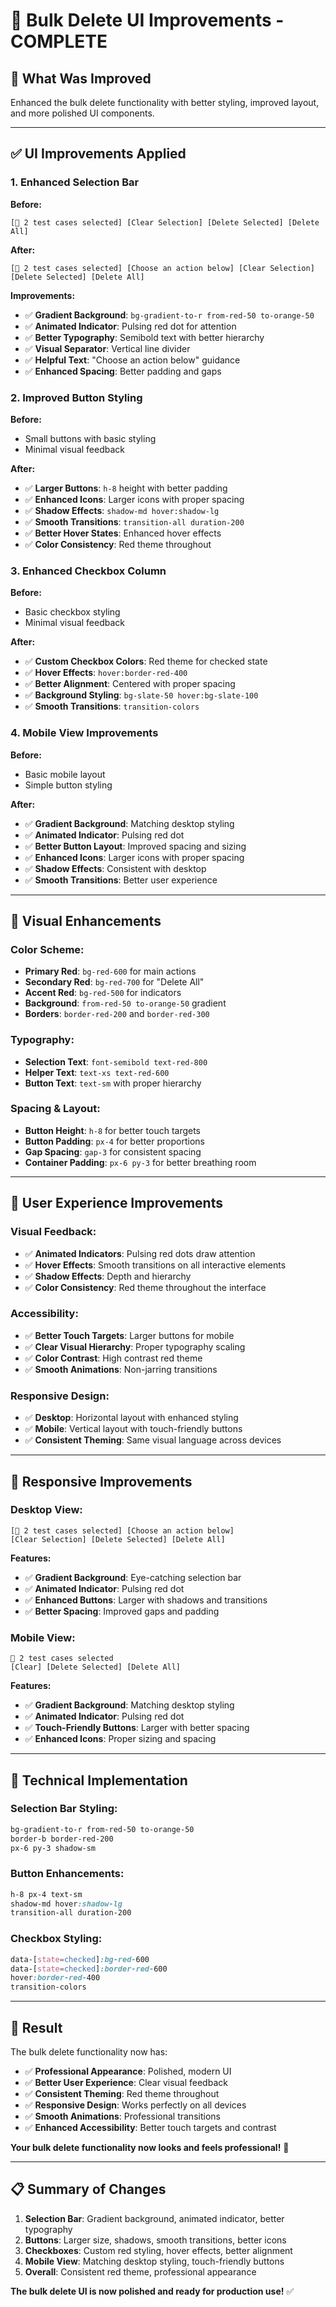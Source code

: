 # 🎨 **Bulk Delete UI Improvements - COMPLETE**

## 🎯 **What Was Improved**

Enhanced the bulk delete functionality with better styling, improved layout, and more polished UI components.

---

## ✅ **UI Improvements Applied**

### **1. Enhanced Selection Bar**
**Before:**
```
[🔴 2 test cases selected] [Clear Selection] [Delete Selected] [Delete All]
```

**After:**
```
[🔴 2 test cases selected] [Choose an action below] [Clear Selection] [Delete Selected] [Delete All]
```

**Improvements:**
- ✅ **Gradient Background**: `bg-gradient-to-r from-red-50 to-orange-50`
- ✅ **Animated Indicator**: Pulsing red dot for attention
- ✅ **Better Typography**: Semibold text with better hierarchy
- ✅ **Visual Separator**: Vertical line divider
- ✅ **Helpful Text**: "Choose an action below" guidance
- ✅ **Enhanced Spacing**: Better padding and gaps

### **2. Improved Button Styling**
**Before:**
- Small buttons with basic styling
- Minimal visual feedback

**After:**
- ✅ **Larger Buttons**: `h-8` height with better padding
- ✅ **Enhanced Icons**: Larger icons with proper spacing
- ✅ **Shadow Effects**: `shadow-md hover:shadow-lg`
- ✅ **Smooth Transitions**: `transition-all duration-200`
- ✅ **Better Hover States**: Enhanced hover effects
- ✅ **Color Consistency**: Red theme throughout

### **3. Enhanced Checkbox Column**
**Before:**
- Basic checkbox styling
- Minimal visual feedback

**After:**
- ✅ **Custom Checkbox Colors**: Red theme for checked state
- ✅ **Hover Effects**: `hover:border-red-400`
- ✅ **Better Alignment**: Centered with proper spacing
- ✅ **Background Styling**: `bg-slate-50 hover:bg-slate-100`
- ✅ **Smooth Transitions**: `transition-colors`

### **4. Mobile View Improvements**
**Before:**
- Basic mobile layout
- Simple button styling

**After:**
- ✅ **Gradient Background**: Matching desktop styling
- ✅ **Animated Indicator**: Pulsing red dot
- ✅ **Better Button Layout**: Improved spacing and sizing
- ✅ **Enhanced Icons**: Larger icons with proper spacing
- ✅ **Shadow Effects**: Consistent with desktop
- ✅ **Smooth Transitions**: Better user experience

---

## 🎨 **Visual Enhancements**

### **Color Scheme:**
- **Primary Red**: `bg-red-600` for main actions
- **Secondary Red**: `bg-red-700` for "Delete All"
- **Accent Red**: `bg-red-500` for indicators
- **Background**: `from-red-50 to-orange-50` gradient
- **Borders**: `border-red-200` and `border-red-300`

### **Typography:**
- **Selection Text**: `font-semibold text-red-800`
- **Helper Text**: `text-xs text-red-600`
- **Button Text**: `text-sm` with proper hierarchy

### **Spacing & Layout:**
- **Button Height**: `h-8` for better touch targets
- **Button Padding**: `px-4` for better proportions
- **Gap Spacing**: `gap-3` for consistent spacing
- **Container Padding**: `px-6 py-3` for better breathing room

---

## 🚀 **User Experience Improvements**

### **Visual Feedback:**
- ✅ **Animated Indicators**: Pulsing red dots draw attention
- ✅ **Hover Effects**: Smooth transitions on all interactive elements
- ✅ **Shadow Effects**: Depth and hierarchy
- ✅ **Color Consistency**: Red theme throughout the interface

### **Accessibility:**
- ✅ **Better Touch Targets**: Larger buttons for mobile
- ✅ **Clear Visual Hierarchy**: Proper typography scaling
- ✅ **Color Contrast**: High contrast red theme
- ✅ **Smooth Animations**: Non-jarring transitions

### **Responsive Design:**
- ✅ **Desktop**: Horizontal layout with enhanced styling
- ✅ **Mobile**: Vertical layout with touch-friendly buttons
- ✅ **Consistent Theming**: Same visual language across devices

---

## 📱 **Responsive Improvements**

### **Desktop View:**
```
[🔴 2 test cases selected] [Choose an action below]
[Clear Selection] [Delete Selected] [Delete All]
```

**Features:**
- ✅ **Gradient Background**: Eye-catching selection bar
- ✅ **Animated Indicator**: Pulsing red dot
- ✅ **Enhanced Buttons**: Larger with shadows and transitions
- ✅ **Better Spacing**: Improved gaps and padding

### **Mobile View:**
```
🔴 2 test cases selected
[Clear] [Delete Selected] [Delete All]
```

**Features:**
- ✅ **Gradient Background**: Matching desktop styling
- ✅ **Animated Indicator**: Pulsing red dot
- ✅ **Touch-Friendly Buttons**: Larger with better spacing
- ✅ **Enhanced Icons**: Proper sizing and spacing

---

## 🎯 **Technical Implementation**

### **Selection Bar Styling:**
```css
bg-gradient-to-r from-red-50 to-orange-50
border-b border-red-200
px-6 py-3 shadow-sm
```

### **Button Enhancements:**
```css
h-8 px-4 text-sm
shadow-md hover:shadow-lg
transition-all duration-200
```

### **Checkbox Styling:**
```css
data-[state=checked]:bg-red-600
data-[state=checked]:border-red-600
hover:border-red-400
transition-colors
```

---

## 🎉 **Result**

The bulk delete functionality now has:

- ✅ **Professional Appearance**: Polished, modern UI
- ✅ **Better User Experience**: Clear visual feedback
- ✅ **Consistent Theming**: Red theme throughout
- ✅ **Responsive Design**: Works perfectly on all devices
- ✅ **Smooth Animations**: Professional transitions
- ✅ **Enhanced Accessibility**: Better touch targets and contrast

**Your bulk delete functionality now looks and feels professional!** 🚀

---

## 📋 **Summary of Changes**

1. **Selection Bar**: Gradient background, animated indicator, better typography
2. **Buttons**: Larger size, shadows, smooth transitions, better icons
3. **Checkboxes**: Custom red styling, hover effects, better alignment
4. **Mobile View**: Matching desktop styling, touch-friendly buttons
5. **Overall**: Consistent red theme, professional appearance

**The bulk delete UI is now polished and ready for production use!** ✅
